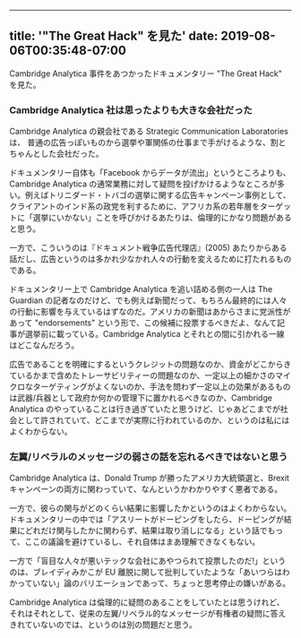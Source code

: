 
---
title: '"The Great Hack" を見た'
date: 2019-08-06T00:35:48-07:00
---
Cambridge Analytica 事件をあつかったドキュメンタリー "The Great Hack" を見た。

### Cambridge Analytica 社は思ったよりも大きな会社だった

Cambridge Analytica の親会社である Strategic Communication Laboratories は、
普通の広告っぽいものから選挙や軍関係の仕事まで手がけるような、割とちゃんとした会社だった。

ドキュメンタリー自体も「Facebook からデータが流出」というところよりも、Cambridge Analytica の通常業務に対して疑問を投げかけるようなところが多い。例えばトリニダード・トバゴの選挙に関する広告キャンペーン事例として、クライアントのインド系の政党を利するために、アフリカ系の若年層をターゲットに「選挙にいかない」ことを呼びかけるあたりは、倫理的にかなり問題があると思う。

一方で、こういうのは『ドキュメント戦争広告代理店』(2005) あたりからある話だし、広告というのは多かれ少なかれ人々の行動を変えるために打たれるものである。

ドキュメンタリー上で Cambridge Analytica を追い詰める側の一人は The Guardian の記者なのだけど、でも例えば新聞だって、もちろん最終的には人々の行動に影響を与えているはずなのだ。アメリカの新聞はあからさまに党派性があって "endorsements" という形で、この候補に投票するべきだよ、なんて記事が選挙前に載っている。Cambridge Analytica とそれとの間に引かれる一線はどこなんだろう。

広告であることを明確にするというクレジットの問題なのか、資金がどこからきているかまで含めたトレーサビリティーの問題なのか、一定以上の細かさのマイクロなターゲティングがよくないのか、手法を問わず一定以上の効果があるものは武器/兵器として政府か何かの管理下に置かれるべきなのか、Cambridge Analytica のやっていることは行き過ぎていたと思うけど、じゃあどこまでが社会として許されていて、どこまでが実際に行われているのか、というのは私にはよくわからない。

### 左翼/リベラルのメッセージの弱さの話を忘れるべきではないと思う

Cambridge Analytica は、Donald Trump が勝ったアメリカ大統領選と、Brexit キャンペーンの両方に関わっていて、なんというかわかりやすく悪者である。

一方で、彼らの関与がどのくらい結果に影響したかというのはよくわからない。ドキュメンタリーの中では「アスリートがドーピングをしたら、ドーピングが結果にどれだけ関与したかに関わらず、結果は取り消しになる」という話でもって、ここの議論を避けているし、それ自体はまあ理解できなくもない。

一方で「盲目な人々が悪いテックな会社にあやつられて投票したのだ!」というのは、ブレイディみかこが EU 離脱に関して批判していたような「あいつらはわかっていない」論のバリエーションであって、ちょっと思考停止の嫌いがある。

Cambridge Analytica は倫理的に疑問のあることをしていたとは思うけれど、それはそれとして、従来の左翼/リベラル的なメッセージが有権者の疑問に答えきれていないのでは、というのは別の問題だと思う。